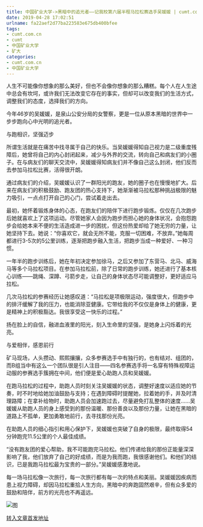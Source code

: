 ```yaml
---
title: 中国矿业大学->黑暗中的追光者——记我校第六届半程马拉松赛选手吴媛媛 | cumt.com.cn
date: 2019-04-28 17:02:51
urlname: fa22aef2d77ba223583e675db400bfee
tags: 
- cumt.com.cn
- cumt
- 中国矿业大学
- 矿大
categories:
- cumt.com.cn
- 中国矿业大学
---
```


人生不可能像你想象的那么美好，但也不会像你想象的那么糟糕。每个人在人生途中总会有坎坷，或许我们无法改变它存在的事实，但却可以改变我们的生活方式，调整我们的态度，选择我们的方向。

今年46岁的吴媛媛，是泉山公安分局的女警察，更是一位从原本黑暗的世界中一步步跑向心中光明的追光者。       

与跑相识，坚强迈步

所谓生活就是在痛苦中找寻属于自己的快乐。当吴媛媛得知自己视力是二级重度残障后，她曾将自己的内心封闭起来，减少与外界的交流，转向自己和病友们的小圈子。在与病友们的聊天交流中，吴媛媛得知病友们并不像自己这么封闭，他们反而去参加马拉松比赛，活得很开朗。

通过病友们的介绍，吴媛媛认识了一群阳光的跑友，她的圈子也在慢慢地扩大。后来在病友们的积极鼓励、跑友团的热心支持下，她渐渐被马拉松那种挑战极限的魅力吸引，一点点打开自己的心门，尝试着走出去。

最初，她怀着锻炼身体的心态，在跑友们的陪伴下进行跑步锻炼。仅仅在几次跑步后她就喜欢上了这项运动。尽管她家人会因为跑步而担心她的身体状况，会抱怨跑步会给她本来不便的生活造成进一步的困扰，但这份热爱却给了她无穷的力量，让她坚持下去。她说：“你喜欢它，就会无所不能，克服一切困难，不放弃。”她每周都进行3-5次的5公里训练，逐渐把跑步融入生活，把跑步当成一种爱好、一种习惯。

一年半的跑步训练后，她在年初决定参加徐马，之后又参加了东营马、北马、威海马等多个马拉松项目。在参加马拉松前，除了日常的跑步训练，她还进行了基本核心训练——跳绳、深蹲、弓箭步走，让自己的身体状态尽可能调整好，更好适应马拉松。

几次马拉松的参赛经历让她感叹道：“马拉松是项极限运动，强度很大，但跑步中的排汗缓解了我的压力，也能消除亚健康。它带给我的不仅仅是身体上的健康，更是精神上的积极豁达。我很享受这一快乐的过程。”

扬在脸上的自信，融进血液里的阳光，刻入生命里的坚强，是她身上闪烁着的光亮。       

与爱相伴，感恩前行

矿马现场，人头攒动、熙熙攘攘，众多参赛选手中有独行的，也有结对、组团的，而B组当中有这么一个团队很是引人注目——四名参赛选手将一名穿有特殊视障运动服的参赛选手簇拥在中间，他们便是爱心助跑人员和吴媛媛。

在跑马拉松的过程中，助跑人员时刻关注吴媛媛的状态，调整好速度以适应她的节奏，时不时地给她加油鼓励与支持；在遇到障碍时提醒她，拉着她的手，并及时清理路障；在拿补给物时，助跑人员会加速跑过去，尽量避免打乱整体的速度……吴媛媛从助跑人员的身上感受到的那份温暖、那份善良以及那份力量，让她在黑暗的道路上不孤单，更加勇敢地前行，去寻找那份光亮。

在助跑人员的细心指引和用心保护下，吴媛媛也突破了自身的极限，最终取得54分钟跑完11.5公里的个人最佳成绩。

“没有跑友团的爱心帮助，我不可能跑完马拉松。他们传递给我的那份正能量深深影响了我，他们放弃了自己的好成绩，而是为我而跑，我很感谢他们。和他们的结识，已是我跑马拉松最为宝贵的一部分。”吴媛媛感激地说。

每一场马拉松像一次旅行，每一次旅行都有每一次的特点和美丽。吴媛媛因疾病而患上视力障碍，却因马拉松重拾人生方向，黑暗中的奔跑固然艰辛，但有众多爱的鼓励和陪伴，前方的光亮也不再遥远。

![图](http://xwzx.cumt.edu.cn/_upload/article/images/65/ec/f1298cef4f8fadfa2f914571fcf4/e77c2c40-b46d-4def-a1c1-a2d0d50a6ec4.jpg)

[转入文章首发地址](http://xwzx.cumt.edu.cn/87/24/c521a493348/page.htm)